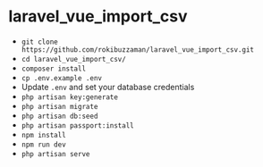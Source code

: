 # laravel_vue_import_csv
- `git clone https://github.com/rokibuzzaman/laravel_vue_import_csv.git`
- `cd laravel_vue_import_csv/`
- `composer install`
- `cp .env.example .env`
- Update `.env` and set your database credentials
- `php artisan key:generate`
- `php artisan migrate`
- `php artisan db:seed`
- `php artisan passport:install`
- `npm install`
- `npm run dev`
- `php artisan serve`
